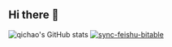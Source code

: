 ## Hi there 👋
![qichao's GitHub stats](https://github-readme-stats.vercel.app/api?username=gongqichao&count_private=true)
[![sync-feishu-bitable](https://github-readme-stats.vercel.app/api/pin/?username=gongqichao&repo=gongqichao)](https://github.com/gongqichao/gongqichao)
